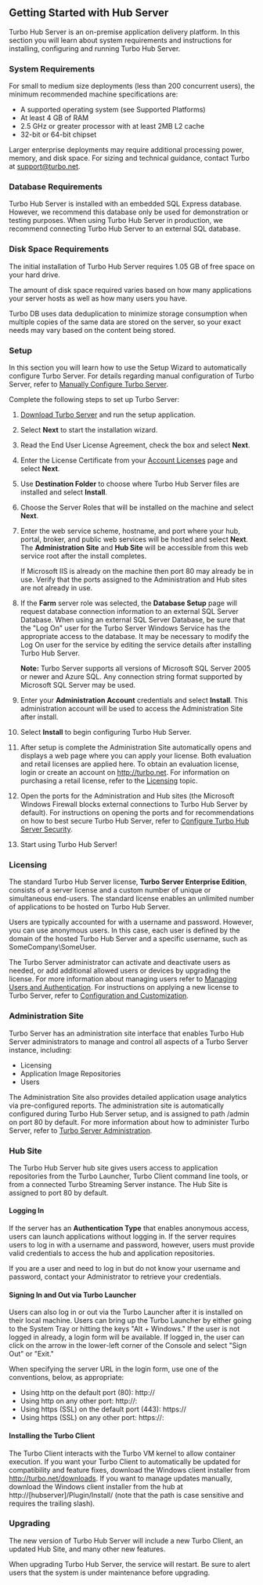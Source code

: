## Getting Started with Hub Server

Turbo Hub Server is an on-premise application delivery platform. In this section you will learn about system requirements and instructions for installing, configuring and running Turbo Hub Server.

### System Requirements

For small to medium size deployments (less than 200 concurrent users), the minimum recommended machine specifications are:

- A supported operating system (see Supported Platforms)
- At least 4 GB of RAM
- 2.5 GHz or greater processor with at least 2MB L2 cache
- 32-bit or 64-bit chipset

Larger enterprise deployments may require additional processing power, memory, and disk space. For sizing and technical guidance, contact Turbo at support@turbo.net.

### Database Requirements

Turbo Hub Server is installed with an embedded SQL Express database. However, we recommend this database only be used for demonstration or testing purposes. When using Turbo Hub Server in production, we recommend connecting Turbo Hub Server to an external SQL database.

### Disk Space Requirements

The initial installation of Turbo Hub Server requires 1.05 GB of free space on your hard drive.

The amount of disk space required varies based on how many applications your server hosts as well as how many users you have. 

Turbo DB uses data deduplication to minimize storage consumption when multiple copies of the same data are stored on the server, so your exact needs may vary based on the content being stored.

### Setup

In this section you will learn how to use the Setup Wizard to automatically configure Turbo Server. For details regarding manual configuration of Turbo Server, refer to [Manually Configure Turbo Server](/docs/server/hub-server/hub-server-advanced-topics#configure-turbo-hub-server-security).

Complete the following steps to set up Turbo Server:

1. [Download Turbo Server](https://turbo.net/server/download) and run the setup application.

2. Select **Next** to start the installation wizard.

3. Read the End User License Agreement, check the box and select **Next**.

4. Enter the License Certificate from your [Account Licenses](https://turbo.net/settings/licenses) page and select **Next**.

4. Use **Destination Folder** to choose where Turbo Hub Server files are installed and select **Install**.

5. Choose the Server Roles that will be installed on the machine and select **Next**.

6. Enter the web service scheme, hostname, and port where your hub, portal, broker, and public web services will be hosted and select **Next**. The **Administration Site** and **Hub Site** will be accessible from this web service root after the install completes.    

    If Microsoft IIS is already on the machine then port 80 may already be in use. Verify that the ports assigned to the Administration and Hub sites are not already in use.

7. If the **Farm** server role was selected, the **Database Setup** page will request database connection information to an external SQL Server Database. When using an external SQL Server Database, be sure that the "Log On" user for the Turbo Server Windows Service has the appropriate access to the database. It may be necessary to modify the Log On user for the service by editing the service details after installing Turbo Hub Server.
    
	**Note:** Turbo Server supports all versions of Microsoft SQL Server 2005 or newer and Azure SQL. Any connection string format supported by Microsoft SQL Server may be used.
	
8. Enter your **Administration Account** credentials and select **Install**. This administration account will be used to access the Administration Site after install.

9. Select **Install** to begin configuring Turbo Hub Server.

10. After setup is complete the Administration Site automatically opens and displays a web page where you can apply your license. Both evaluation and retail licenses are applied here. To obtain an evaluation license, login or create an account on http://turbo.net. For information on purchasing a retail license, refer to the [Licensing](/docs/server/hub-server/getting-started-with-hub-server#licensing) topic.

11. Open the ports for the Administration and Hub sites (the Microsoft Windows Firewall blocks external connections to Turbo Hub Server by default). For instructions on opening the ports and for recommendations on how to best secure Turbo Hub Server, refer to [Configure Turbo Hub Server Security](/docs/server/hub-server/hub-server-advanced-topics#configure-turbo-hub-server-security).

12. Start using Turbo Hub Server!

### Licensing

The standard Turbo Hub Server license, **Turbo Server Enterprise Edition**, consists of a server license and a custom number of unique or simultaneous end-users. The standard license enables an unlimited number of applications to be hosted on Turbo Hub Server.

Users are typically accounted for with a username and password. However, you can use anonymous users. In this case, each user is defined by the domain of the hosted Turbo Hub Server and a specific username, such as SomeCompany\SomeUser. 

The Turbo Server administrator can activate and deactivate users as needed, or add additional allowed users or devices by upgrading the license. For more information about managing users refer to [Managing Users and Authentication](/docs/server/hub-server#hub-server-administration-managing-users-and-authentication). For instructions on applying a new license to Turbo Server, refer to [Configuration and Customization](/docs/server/hub-server/hub-server-administration#configuration-and-customization).

### Administration Site

Turbo Server has an administration site interface that enables Turbo Hub Server administrators to manage and control all aspects of a Turbo Server instance, including:

- Licensing
- Application Image Repositories
- Users

The Administration Site also provides detailed application usage analytics via pre-configured reports. The administration site is automatically configured during Turbo Hub Server setup, and is assigned to path /admin on port 80 by default. For more information about how to administer Turbo Server, refer to [Turbo Server Administration](/docs/server/hub-server#hub-server-administration).

### Hub Site

The Turbo Hub Server hub site gives users access to application repositories from the Turbo Launcher, Turbo Client command line tools, or from a connected Turbo Streaming Server instance. The Hub Site is assigned to port 80 by default.

#### Logging In

If the server has an **Authentication Type** that enables anonymous access, users can launch applications without logging in. If the server requires users to log in with a username and password, however, users must provide valid credentials to access the hub and application repositories.

If you are a user and need to log in but do not know your username and password, contact your Administrator to retrieve your credentials.
 
#### Signing In and Out via Turbo Launcher

Users can also log in or out via the Turbo Launcher after it is installed on their local machine. Users can bring up the Turbo Launcher by either going to the System Tray or hitting the keys "Alt + Windows." If the user is not logged in already, a login form will be available. If logged in, the user can click on the arrow in the lower-left corner of the Console and select "Sign Out" or "Exit." 

When specifying the server URL in the login form, use one of the conventions, below, as appropriate:

- Using http on the default port (80): http://<server>
- Using http on any other port: http://<server>:<port>
- Using https (SSL) on the default port (443): https://<server>
- Using https (SSL) on any other port: https://<server>:<port>

#### Installing the Turbo Client

The Turbo Client interacts with the Turbo VM kernel to allow container execution. If you want your Turbo Client to automatically be updated for compatibility and feature fixes, download the Windows client installer from http://turbo.net/downloads. If you want to manage updates manually, download the Windows client installer from the hub at http://[hubserver]/Plugin/Install/ (note that the path is case sensitive and requires the trailing slash).

### Upgrading

The new version of Turbo Hub Server will include a new Turbo Client, an updated Hub Site, and many other new features.

When upgrading Turbo Hub Server, the service will restart. Be sure to alert users that the system is under maintenance before upgrading.
